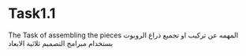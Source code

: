 # Task1.1
The Task of assembling the pieces 
المهمه عن تركيب او تجميع ذراع الروبوت بستخدام مبرامج التصميم ثلاثية الابعاد 
